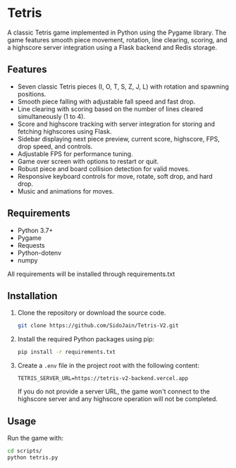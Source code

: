 # Tetris

A classic Tetris game implemented in Python using the Pygame library. The game features smooth piece movement, rotation, line clearing, scoring, and a highscore server integration using a Flask backend and Redis storage.

## Features

- Seven classic Tetris pieces (I, O, T, S, Z, J, L) with rotation and spawning positions.
- Smooth piece falling with adjustable fall speed and fast drop.
- Line clearing with scoring based on the number of lines cleared simultaneously (1 to 4).
- Score and highscore tracking with server integration for storing and fetching highscores using Flask.
- Sidebar displaying next piece preview, current score, highscore, FPS, drop speed, and controls.
- Adjustable FPS for performance tuning.
- Game over screen with options to restart or quit.
- Robust piece and board collision detection for valid moves.
- Responsive keyboard controls for move, rotate, soft drop, and hard drop.
- Music and animations for moves.

## Requirements

- Python 3.7+
- Pygame
- Requests
- Python-dotenv
- numpy

All requirements will be installed through requirements.txt

## Installation

1. Clone the repository or download the source code.

    ```bash
    git clone https://github.com/SidoJain/Tetris-V2.git
    ```

2. Install the required Python packages using pip:

    ```bash
    pip install -r requirements.txt
    ```

3. Create a `.env` file in the project root with the following content:

    ```.env
    TETRIS_SERVER_URL=https://tetris-v2-backend.vercel.app
    ```

    If you do not provide a server URL, the game won't connect to the highscore server and any highscore operation will not be completed.

## Usage

Run the game with:

```bash
cd scripts/
python tetris.py
```
